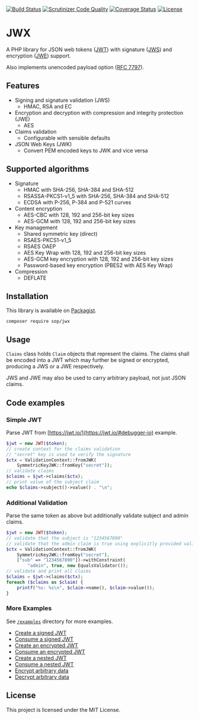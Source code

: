 [![Build Status](https://travis-ci.org/sop/jwx.svg?branch=master)](https://travis-ci.org/sop/jwx)
[![Scrutinizer Code Quality](https://scrutinizer-ci.com/g/sop/jwx/badges/quality-score.png?b=master)](https://scrutinizer-ci.com/g/sop/jwx/?branch=master)
[![Coverage Status](https://coveralls.io/repos/github/sop/jwx/badge.svg?branch=master)](https://coveralls.io/github/sop/jwx?branch=master)
[![License](https://poser.pugx.org/sop/jwx/license)](https://github.com/sop/jwx/blob/master/LICENSE)

# JWX

A PHP library for JSON web tokens
([JWT](https://tools.ietf.org/html/rfc7519))
with signature
([JWS](https://tools.ietf.org/html/rfc7515))
and encryption
([JWE](https://tools.ietf.org/html/rfc7516)) support.

Also implements unencoded payload option
([RFC 7797](https://tools.ietf.org/html/rfc7797)).

## Features

-   Signing and signature validation (JWS)
    -   HMAC, RSA and EC
-   Encryption and decryption with compression and integrity protection (JWE)
    -   AES
-   Claims validation
    -   Configurable with sensible defaults
-   JSON Web Keys (JWK)
    -   Convert PEM encoded keys to JWK and vice versa

## Supported algorithms

-   Signature
    -   HMAC with SHA-256, SHA-384 and SHA-512
    -   RSASSA-PKCS1-v1_5 with SHA-256, SHA-384 and SHA-512
    -   ECDSA with P-256, P-384 and P-521 curves
-   Content encryption
    -   AES-CBC with 128, 192 and 256-bit key sizes
    -   AES-GCM with 128, 192 and 256-bit key sizes
-   Key management
    -   Shared symmetric key (direct)
    -   RSAES-PKCS1-v1_5
    -   RSAES OAEP
    -   AES Key Wrap with 128, 192 and 256-bit key sizes
    -   AES-GCM key encryption with 128, 192 and 256-bit key sizes
    -   Password-based key encryption (PBES2 with AES Key Wrap)
-   Compression
    -   DEFLATE

## Installation

This library is available on
[Packagist](https://packagist.org/packages/sop/jwx).

    composer require sop/jwx

## Usage

`Claims` class holds `Claim` objects that represent the claims.
The claims shall be encoded into a JWT which may further be
signed or encrypted, producing a JWS or a JWE respectively.

JWS and JWE may also be used to carry arbitrary payload, not just JSON claims.

## Code examples

### Simple JWT

Parse JWT from [https://jwt.io/](https://jwt.io/#debugger-io) example.

```php
$jwt = new JWT($token);
// create context for the claims validation
// "secret" key is used to verify the signature
$ctx = ValidationContext::fromJWK(
    SymmetricKeyJWK::fromKey("secret"));
// validate claims
$claims = $jwt->claims($ctx);
// print value of the subject claim
echo $claims->subject()->value() . "\n";
```

### Additional Validation

Parse the same token as above but additionally validate subject and admin claims.

```php
$jwt = new JWT($token);
// validate that the subject is "1234567890"
// validate that the admin claim is true using explicitly provided validator
$ctx = ValidationContext::fromJWK(
    SymmetricKeyJWK::fromKey("secret"),
    ["sub" => "1234567890"])->withConstraint(
        "admin", true, new EqualsValidator());
// validate and print all claims
$claims = $jwt->claims($ctx);
foreach ($claims as $claim) {
    printf("%s: %s\n", $claim->name(), $claim->value());
}
```

### More Examples

See [`/examples`](https://github.com/sop/jwx/tree/master/examples)
directory for more examples.

-   [Create a signed JWT](https://github.com/sop/jwx/blob/master/examples/jws-create.php)
-   [Consume a signed JWT](https://github.com/sop/jwx/blob/master/examples/jws-consume.php)
-   [Create an encrypted JWT](https://github.com/sop/jwx/blob/master/examples/jwe-create.php)
-   [Consume an encrypted JWT](https://github.com/sop/jwx/blob/master/examples/jwe-consume.php)
-   [Create a nested JWT](https://github.com/sop/jwx/blob/master/examples/nested-create.php)
-   [Consume a nested JWT](https://github.com/sop/jwx/blob/master/examples/nested-consume.php)
-   [Encrypt arbitrary data](https://github.com/sop/jwx/blob/master/examples/arbitrary-encrypt.php)
-   [Decrypt arbitrary data](https://github.com/sop/jwx/blob/master/examples/arbitrary-decrypt.php)

## License

This project is licensed under the MIT License.
